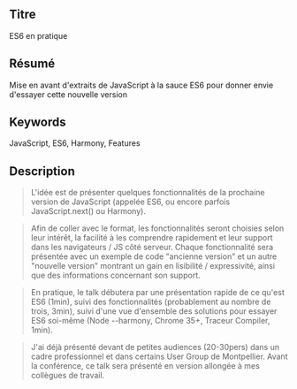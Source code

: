 ## Titre

ES6 en pratique

## Résumé

Mise en avant d'extraits de JavaScript à la sauce ES6 pour donner envie d'essayer cette nouvelle version

## Keywords

JavaScript, ES6, Harmony, Features

## Description

> L'idée est de présenter quelques fonctionnalités de la prochaine version de JavaScript (appelée ES6, ou encore parfois JavaScript.next() ou Harmony).

> Afin de coller avec le format, les fonctionnalités seront choisies selon leur intérêt, la facilité à les comprendre rapidement et leur support dans les navigateurs / JS côté serveur. Chaque fonctionnalité sera présentée avec un exemple de code "ancienne version" et un autre "nouvelle version" montrant un gain en lisibilité / expressivité, ainsi que des informations concernant son support.

> En pratique, le talk débutera par une présentation rapide de ce qu'est ES6 (1min), suivi des fonctionnalités (probablement au nombre de trois, 3min), suivi d'une vue d'ensemble des solutions pour essayer ES6 soi-même (Node --harmony, Chrome 35+, Traceur Compiler, 1min).

> J'ai déjà présenté devant de petites audiences (20-30pers) dans un cadre professionnel et dans certains User Group de Montpellier. Avant la conférence, ce talk sera présenté en version allongée à mes collègues de travail.
